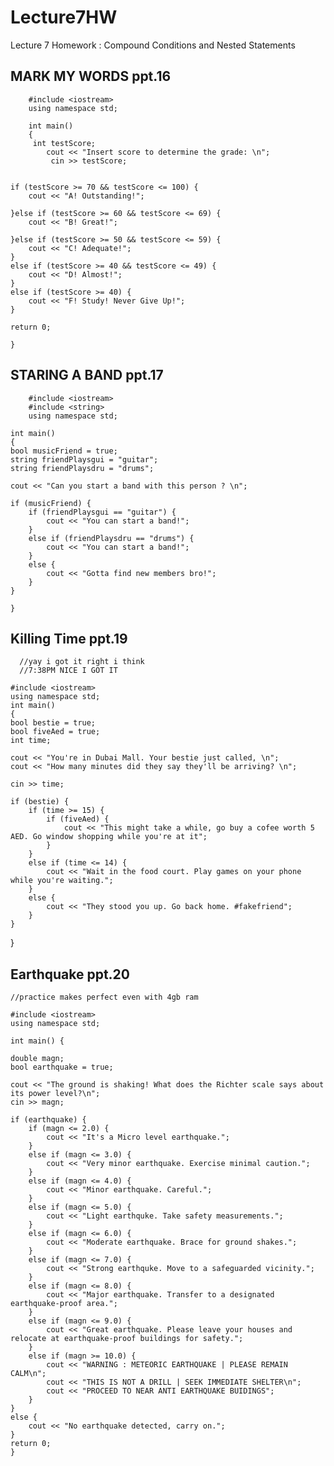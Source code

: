 
# Lecture7HW
Lecture 7 Homework : Compound Conditions and Nested Statements

## MARK MY WORDS ppt.16

        #include <iostream>
        using namespace std;

        int main()
        {
         int testScore;
            cout << "Insert score to determine the grade: \n";
             cin >> testScore;


    if (testScore >= 70 && testScore <= 100) {
        cout << "A! Outstanding!";

    }else if (testScore >= 60 && testScore <= 69) {
        cout << "B! Great!";

    }else if (testScore >= 50 && testScore <= 59) {
        cout << "C! Adequate!";
    }
    else if (testScore >= 40 && testScore <= 49) {
        cout << "D! Almost!";
    }
    else if (testScore >= 40) {
        cout << "F! Study! Never Give Up!";
    }

    return 0;

    }
  
  ## STARING A BAND ppt.17

        #include <iostream>
        #include <string>
        using namespace std;

    int main()
    {
    bool musicFriend = true;
    string friendPlaysgui = "guitar";
    string friendPlaysdru = "drums";

    cout << "Can you start a band with this person ? \n";
    
    if (musicFriend) {
        if (friendPlaysgui == "guitar") {
            cout << "You can start a band!";
        }
        else if (friendPlaysdru == "drums") {
            cout << "You can start a band!";
        }
        else {
            cout << "Gotta find new members bro!";
        }
    }

    }


  ## Killing Time ppt.19
      //yay i got it right i think
      //7:38PM NICE I GOT IT
  
    #include <iostream>
    using namespace std;
    int main()
    {
    bool bestie = true;
    bool fiveAed = true;
    int time;

    cout << "You're in Dubai Mall. Your bestie just called, \n";
    cout << "How many minutes did they say they'll be arriving? \n";

    cin >> time;

    if (bestie) {
        if (time >= 15) {
            if (fiveAed) {
                cout << "This might take a while, go buy a cofee worth 5 AED. Go window shopping while you're at it";
            }
        }
        else if (time <= 14) {
            cout << "Wait in the food court. Play games on your phone while you're waiting.";
        }
        else {
            cout << "They stood you up. Go back home. #fakefriend";
        }
    }
}



## Earthquake ppt.20
                    
    //practice makes perfect even with 4gb ram

    #include <iostream>
    using namespace std;

    int main() {

    double magn;
    bool earthquake = true;

    cout << "The ground is shaking! What does the Richter scale says about its power level?\n";
    cin >> magn;

    if (earthquake) {
        if (magn <= 2.0) {
            cout << "It's a Micro level earthquake.";
        }
        else if (magn <= 3.0) {
            cout << "Very minor earthquake. Exercise minimal caution.";
        }
        else if (magn <= 4.0) {
            cout << "Minor earthquake. Careful.";
        }
        else if (magn <= 5.0) {
            cout << "Light earthquke. Take safety measurements.";
        }
        else if (magn <= 6.0) {
            cout << "Moderate earthquake. Brace for ground shakes.";
        }
        else if (magn <= 7.0) {
            cout << "Strong earthquke. Move to a safeguarded vicinity.";
        }
        else if (magn <= 8.0) {
            cout << "Major earthquake. Transfer to a designated earthquake-proof area.";
        }
        else if (magn <= 9.0) {
            cout << "Great earthquake. Please leave your houses and relocate at earthquake-proof buildings for safety.";
        }
        else if (magn >= 10.0) {
            cout << "WARNING : METEORIC EARTHQUAKE | PLEASE REMAIN CALM\n";
            cout << "THIS IS NOT A DRILL | SEEK IMMEDIATE SHELTER\n";
            cout << "PROCEED TO NEAR ANTI EARTHQUAKE BUIDINGS";
        }
    }
    else {
        cout << "No earthquake detected, carry on.";
    }
    return 0;
    }
    


